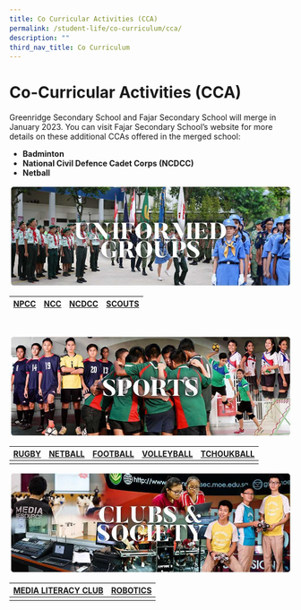```yaml
---
title: Co Curricular Activities (CCA)
permalink: /student-life/co-curriculum/cca/
description: ""
third_nav_title: Co Curriculum
---
```

# **Co-Curricular Activities (CCA)**

Greenridge Secondary School and Fajar Secondary School will merge in January 2023. You can visit Fajar Secondary School’s website for more details on these additional CCAs offered in the merged school:  

*   **Badminton**
*   **National Civil Defence Cadet Corps (NCDCC)**
*   **Netball**


![](/images/RESIZED%20Banner_CCA_UG.jpg)

| [NPCC](/cca/uniformed-groups/npcc) | [NCC](/cca/uniformed-groups/ncc) | [NCDCC](/cca/uniformed-group/ncdcc)| [SCOUTS](/cca/uniformed-group/scouts) |
| --- | --- | --- | --- |
<br>

![](/images/RESIZED%20Banner_CCA_SPORTS.jpg)




| [RUGBY](/co-curriculum/cca/sports-and-games/rugby) | [NETBALL](/co-curriculum/cca/sports-and-games/football) |  [FOOTBALL](/co-curriculum/cca/sports-and-games/football) | [VOLLEYBALL](/co-curriculum/ca/sports-and-games/volleyball) | [TCHOUKBALL](/co-curriculum/cca/sports-and-games/tchoukball) |
| --- | --- | --- | --- |--- |
|  |  |  |  |




![](/images/RESIZED%20Banner_CCA_CLUBS&amp;SOCIETY.jpg)

| [MEDIA LITERACY CLUB](/co-curriculum/cca/clubs-n-society/media-literacy-club-mlc) | [ROBOTICS](/co-curriculum/cca/clubs-n-society/robotics) |
| --- | --- |
|  |  |